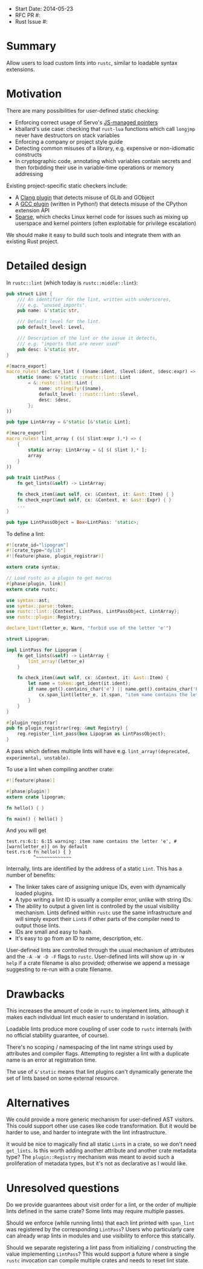 - Start Date: 2014-05-23
- RFC PR #:
- Rust Issue #:

# Summary

Allow users to load custom lints into `rustc`, similar to loadable syntax extensions.

# Motivation

There are many possibilities for user-defined static checking:

* Enforcing correct usage of Servo's [JS-managed pointers](https://github.com/mozilla/servo/blob/master/src/components/script/dom/bindings/js.rs)
* kballard's use case: checking that `rust-lua` functions which call `longjmp` never have destructors on stack variables
* Enforcing a company or project style guide
* Detecting common misuses of a library, e.g. expensive or non-idiomatic constructs
* In cryptographic code, annotating which variables contain secrets and then forbidding their use in variable-time operations or memory addressing

Existing project-specific static checkers include:

* A [Clang plugin](https://tecnocode.co.uk/2013/12/09/clang-plugin-for-glib-and-gnome/) that detects misuse of GLib and GObject
* A [GCC plugin](https://gcc-python-plugin.readthedocs.org/en/latest/cpychecker.html) (written in Python!) that detects misuse of the CPython extension API
* [Sparse](https://sparse.wiki.kernel.org/index.php/Main_Page), which checks Linux kernel code for issues such as mixing up userspace and kernel pointers (often exploitable for privilege escalation)

We should make it easy to build such tools and integrate them with an existing Rust project.

# Detailed design

In `rustc::lint` (which today is `rustc::middle::lint`):

~~~ .rs
pub struct Lint {
    /// An identifier for the lint, written with underscores,
    /// e.g. "unused_imports".
    pub name: &'static str,

    /// Default level for the lint.
    pub default_level: Level,

    /// Description of the lint or the issue it detects,
    /// e.g. "imports that are never used"
    pub desc: &'static str,
}

#[macro_export]
macro_rules! declare_lint ( ($name:ident, $level:ident, $desc:expr) => (
    static $name: &'static ::rustc::lint::Lint
        = &::rustc::lint::Lint {
            name: stringify!($name),
            default_level: ::rustc::lint::$level,
            desc: $desc,
        };
))

pub type LintArray = &'static [&'static Lint];

#[macro_export]
macro_rules! lint_array ( ($( $lint:expr ),*) => (
    {
        static array: LintArray = &[ $( $lint ),* ];
        array
    }
))

pub trait LintPass {
    fn get_lints(&self) -> LintArray;

    fn check_item(&mut self, cx: &Context, it: &ast::Item) { }
    fn check_expr(&mut self, cx: &Context, e: &ast::Expr) { }
    ...
}

pub type LintPassObject = Box<LintPass: 'static>;
~~~

To define a lint:

~~~ .rs
#![crate_id="lipogram"]
#![crate_type="dylib"]
#![feature(phase, plugin_registrar)]

extern crate syntax;

// Load rustc as a plugin to get macros
#[phase(plugin, link)]
extern crate rustc;

use syntax::ast;
use syntax::parse::token;
use rustc::lint::{Context, LintPass, LintPassObject, LintArray};
use rustc::plugin::Registry;

declare_lint!(letter_e, Warn, "forbid use of the letter 'e'")

struct Lipogram;

impl LintPass for Lipogram {
    fn get_lints(&self) -> LintArray {
        lint_array!(letter_e)
    }

    fn check_item(&mut self, cx: &Context, it: &ast::Item) {
        let name = token::get_ident(it.ident);
        if name.get().contains_char('e') || name.get().contains_char('E') {
            cx.span_lint(letter_e, it.span, "item name contains the letter 'e'");
        }
    }
}

#[plugin_registrar]
pub fn plugin_registrar(reg: &mut Registry) {
    reg.register_lint_pass(box Lipogram as LintPassObject);
}
~~~

A pass which defines multiple lints will have e.g. `lint_array!(deprecated, experimental, unstable)`.

To use a lint when compiling another crate:

~~~ .rs
#![feature(phase)]

#[phase(plugin)]
extern crate lipogram;

fn hello() { }

fn main() { hello() }
~~~

And you will get

~~~
test.rs:6:1: 6:15 warning: item name contains the letter 'e', #[warn(letter_e)] on by default
test.rs:6 fn hello() { }
          ^~~~~~~~~~~~~~
~~~

Internally, lints are identified by the address of a static `Lint`.  This has a number of benefits:

* The linker takes care of assigning unique IDs, even with dynamically loaded plugins.
* A typo writing a lint ID is usually a compiler error, unlike with string IDs.
* The ability to output a given lint is controlled by the usual visibility mechanism.  Lints defined within `rustc` use the same infrastructure and will simply export their `Lint`s if other parts of the compiler need to output those lints.
* IDs are small and easy to hash.
* It's easy to go from an ID to name, description, etc.

User-defined lints are controlled through the usual mechanism of attributes and the `-A -W -D -F` flags to `rustc`.  User-defined lints will show up in `-W help` if a crate filename is also provided; otherwise we append a message suggesting to re-run with a crate filename.

# Drawbacks

This increases the amount of code in `rustc` to implement lints, although it makes each individual lint much easier to understand in isolation.

Loadable lints produce more coupling of user code to `rustc` internals (with no official stability guarantee, of course).

There's no scoping / namespacing of the lint name strings used by attributes and compiler flags.  Attempting to register a lint with a duplicate name is an error at registration time.

The use of `&'static` means that lint plugins can't dynamically generate the set of lints based on some external resource.

# Alternatives

We could provide a more generic mechanism for user-defined AST visitors.  This could support other use cases like code transformation.  But it would be harder to use, and harder to integrate with the lint infrastructure.

It would be nice to magically find all static `Lint`s in a crate, so we don't need `get_lints`.  Is this worth adding another attribute and another crate metadata type?  The `plugin::Registry` mechanism was meant to avoid such a proliferation of metadata types, but it's not as declarative as I would like.

# Unresolved questions

Do we provide guarantees about visit order for a lint, or the order of multiple lints defined in the same crate?  Some lints may require multiple passes.

Should we enforce (while running lints) that each lint printed with `span_lint` was registered by the corresponding `LintPass`?  Users who particularly care can already wrap lints in modules and use visibility to enforce this statically.

Should we separate registering a lint pass from initializing / constructing the value implementing `LintPass`?  This would support a future where a single `rustc` invocation can compile multiple crates and needs to reset lint state.

